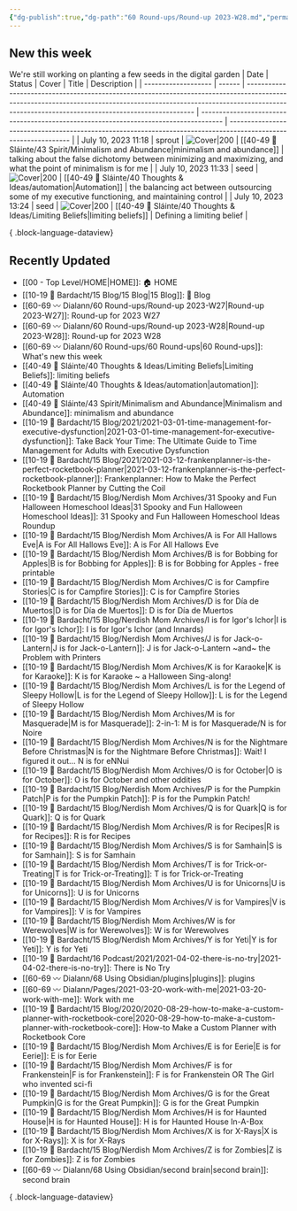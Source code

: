 ```yaml
---
{"dg-publish":true,"dg-path":"60 Round-ups/Round-up 2023-W28.md","permalink":"/60-round-ups/round-up-2023-w28/","title":"Round-up for 2023 W28","contentClasses":"cards cards-2-1","noteIcon":"","created":"2023-07-16T19:08:54","updated":"2023-07-16T21:17:09.802-04:00"}
---
```



## New this week
We're still working on planting a few seeds in the digital garden
| Date                | Status | Cover                                                                                                                                                                                                                       | Title                                                                                | Description                                                                                                     |
| ------------------- | ------ | --------------------------------------------------------------------------------------------------------------------------------------------------------------------------------------------------------------------------- | ------------------------------------------------------------------------------------ | --------------------------------------------------------------------------------------------------------------- |
| July 10, 2023 11:18 | sprout | ![Cover\|200](https://i.imgur.com/2wEw7x8.png)                                                                                                                                                                              | [[40-49 🔅 Sláinte/43 Spirit/Minimalism and Abundance\|minimalism and abundance]] | talking about the false dichotomy between minimizing and maximizing, and what the point of minimalism is for me |
| July 10, 2023 11:33 | seed   | ![Cover\|200](https://images.unsplash.com/photo-1647427060118-4911c9821b82?crop=entropy&cs=tinysrgb&fit=max&fm=jpg&ixid=M3wzNjAwOTd8MHwxfHNlYXJjaHwzMHx8YXV0b21hdGljfGVufDB8fHx8MTY4OTI3MzI3Nnww&ixlib=rb-4.0.3&q=80&w=200) | [[40-49 🔅 Sláinte/40 Thoughts & Ideas/automation\|Automation]]                   | the balancing act between outsourcing some of my executive functioning, and maintaining control                 |
| July 10, 2023 13:24 | seed   | ![Cover\|200](https://images.unsplash.com/photo-1579447167432-ba8b796e5de1?crop=entropy&cs=tinysrgb&fit=max&fm=jpg&ixid=M3wzNjAwOTd8MHwxfHNlYXJjaHwyfHxsaW1pdHxlbnwwfHx8fDE2ODkyOTg0Mjd8MA&ixlib=rb-4.0.3&q=80&w=200)       | [[40-49 🔅 Sláinte/40 Thoughts & Ideas/Limiting Beliefs\|limiting beliefs]]       | Defining a limiting belief                                                                                      |

{ .block-language-dataview}

## Recently Updated
- [[00 - Top Level/HOME\|HOME]]: 🏠 HOME
- [[10-19 💢 Bardacht/15 Blog/15 Blog\|15 Blog]]: 📌 Blog
- [[60-69 〰️ Dialann/60 Round-ups/Round-up 2023-W27\|Round-up 2023-W27]]: Round-up for 2023 W27
- [[60-69 〰️ Dialann/60 Round-ups/Round-up 2023-W28\|Round-up 2023-W28]]: Round-up for 2023 W28
- [[60-69 〰️ Dialann/60 Round-ups/60 Round-ups\|60 Round-ups]]: What's new this week
- [[40-49 🔅 Sláinte/40 Thoughts & Ideas/Limiting Beliefs\|Limiting Beliefs]]: limiting beliefs
- [[40-49 🔅 Sláinte/40 Thoughts & Ideas/automation\|automation]]: Automation
- [[40-49 🔅 Sláinte/43 Spirit/Minimalism and Abundance\|Minimalism and Abundance]]: minimalism and abundance
- [[10-19 💢 Bardacht/15 Blog/2021/2021-03-01-time-management-for-executive-dysfunction\|2021-03-01-time-management-for-executive-dysfunction]]: Take Back Your Time: The Ultimate Guide to Time Management for Adults with Executive Dysfunction
- [[10-19 💢 Bardacht/15 Blog/2021/2021-03-12-frankenplanner-is-the-perfect-rocketbook-planner\|2021-03-12-frankenplanner-is-the-perfect-rocketbook-planner]]: Frankenplanner: How to Make the Perfect Rocketbook Planner by Cutting the Coil
- [[10-19 💢 Bardacht/15 Blog/Nerdish Mom Archives/31 Spooky and Fun Halloween Homeschool Ideas\|31 Spooky and Fun Halloween Homeschool Ideas]]: 31 Spooky and Fun Halloween Homeschool Ideas Roundup
- [[10-19 💢 Bardacht/15 Blog/Nerdish Mom Archives/A is For All Hallows Eve\|A is For All Hallows Eve]]: A is For All Hallows Eve
- [[10-19 💢 Bardacht/15 Blog/Nerdish Mom Archives/B is for Bobbing for Apples\|B is for Bobbing for Apples]]: B is for Bobbing for Apples - free printable
- [[10-19 💢 Bardacht/15 Blog/Nerdish Mom Archives/C is for Campfire Stories\|C is for Campfire Stories]]: C is for Campfire Stories
- [[10-19 💢 Bardacht/15 Blog/Nerdish Mom Archives/D is for Día de Muertos\|D is for Día de Muertos]]: D is for Día de Muertos
- [[10-19 💢 Bardacht/15 Blog/Nerdish Mom Archives/I is for Igor's Ichor\|I is for Igor's Ichor]]: I is for Igor's Ichor (and Innards)
- [[10-19 💢 Bardacht/15 Blog/Nerdish Mom Archives/J is for Jack-o-Lantern\|J is for Jack-o-Lantern]]: J is for Jack-o-Lantern ~and~ the Problem with Printers
- [[10-19 💢 Bardacht/15 Blog/Nerdish Mom Archives/K is for Karaoke\|K is for Karaoke]]: K is for Karaoke ~ a Halloween Sing-along!
- [[10-19 💢 Bardacht/15 Blog/Nerdish Mom Archives/L is for the Legend of Sleepy Hollow\|L is for the Legend of Sleepy Hollow]]: L is for the Legend of Sleepy Hollow
- [[10-19 💢 Bardacht/15 Blog/Nerdish Mom Archives/M is for Masquerade\|M is for Masquerade]]: 2-in-1: M is for Masquerade/N is for Noire
- [[10-19 💢 Bardacht/15 Blog/Nerdish Mom Archives/N is for the Nightmare Before Christmas\|N is for the Nightmare Before Christmas]]: Wait! I figured it out… N is for eNNui
- [[10-19 💢 Bardacht/15 Blog/Nerdish Mom Archives/O is for October\|O is for October]]: O is for October and other oddities
- [[10-19 💢 Bardacht/15 Blog/Nerdish Mom Archives/P is for the Pumpkin Patch\|P is for the Pumpkin Patch]]: P is for the Pumpkin Patch!
- [[10-19 💢 Bardacht/15 Blog/Nerdish Mom Archives/Q is for Quark\|Q is for Quark]]: Q is for Quark
- [[10-19 💢 Bardacht/15 Blog/Nerdish Mom Archives/R is for Recipes\|R is for Recipes]]: R is for Recipes
- [[10-19 💢 Bardacht/15 Blog/Nerdish Mom Archives/S is for Samhain\|S is for Samhain]]: S is for Samhain
- [[10-19 💢 Bardacht/15 Blog/Nerdish Mom Archives/T is for Trick-or-Treating\|T is for Trick-or-Treating]]: T is for Trick-or-Treating
- [[10-19 💢 Bardacht/15 Blog/Nerdish Mom Archives/U is for Unicorns\|U is for Unicorns]]: U is for Unicorns
- [[10-19 💢 Bardacht/15 Blog/Nerdish Mom Archives/V is for Vampires\|V is for Vampires]]: V is for Vampires
- [[10-19 💢 Bardacht/15 Blog/Nerdish Mom Archives/W is for Werewolves\|W is for Werewolves]]: W is for Werewolves
- [[10-19 💢 Bardacht/15 Blog/Nerdish Mom Archives/Y is for Yeti\|Y is for Yeti]]: Y is for Yeti
- [[10-19 💢 Bardacht/16 Podcast/2021/2021-04-02-there-is-no-try\|2021-04-02-there-is-no-try]]: There is No Try
- [[60-69 〰️ Dialann/68 Using Obsidian/plugins\|plugins]]: plugins
- [[60-69 〰️ Dialann/Pages/2021-03-20-work-with-me\|2021-03-20-work-with-me]]: Work with me
- [[10-19 💢 Bardacht/15 Blog/2020/2020-08-29-how-to-make-a-custom-planner-with-rocketbook-core\|2020-08-29-how-to-make-a-custom-planner-with-rocketbook-core]]: How-to Make a Custom Planner with Rocketbook Core
- [[10-19 💢 Bardacht/15 Blog/Nerdish Mom Archives/E is for Eerie\|E is for Eerie]]: E is for Eerie
- [[10-19 💢 Bardacht/15 Blog/Nerdish Mom Archives/F is for Frankenstein\|F is for Frankenstein]]: F is for Frankenstein OR The Girl who invented sci-fi
- [[10-19 💢 Bardacht/15 Blog/Nerdish Mom Archives/G is for the Great Pumpkin\|G is for the Great Pumpkin]]: G is for the Great Pumpkin
- [[10-19 💢 Bardacht/15 Blog/Nerdish Mom Archives/H is for Haunted House\|H is for Haunted House]]: H is for Haunted House In-A-Box
- [[10-19 💢 Bardacht/15 Blog/Nerdish Mom Archives/X is for X-Rays\|X is for X-Rays]]: X is for X-Rays
- [[10-19 💢 Bardacht/15 Blog/Nerdish Mom Archives/Z is for Zombies\|Z is for Zombies]]: Z is for Zombies
- [[60-69 〰️ Dialann/68 Using Obsidian/second brain\|second brain]]: second brain

{ .block-language-dataview}






